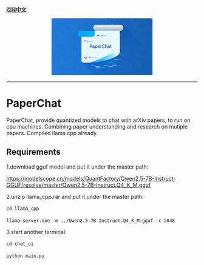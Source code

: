 [**🇨🇳中文**](https://github.com/elenalulu/PaperChat/blob/master/README_CN.md)


<div align="center">
  <a href="https://github.com/elenalulu/PaperChat">
    <img src="https://github.com/elenalulu/PaperChat/blob/master/logo.png" height="150" alt="Logo">
  </a>
</div>

-----------------

# PaperChat
PaperChat, provide quantized models to chat wtih arXiv papers, to run on cpu machines. Combining paper understanding and research on mutiple papers. Compiled llama.cpp already. 



## Requirements

1.download gguf model and put it under the master path: 

https://modelscope.cn/models/QuantFactory/Qwen2.5-7B-Instruct-GGUF/resolve/master/Qwen2.5-7B-Instruct.Q4_K_M.gguf


2.unzip llama_cpp.rar and put it under the master path:

```shell
cd llama_cpp

llama-server.exe -m ../Qwen2.5-7B-Instruct.Q4_K_M.gguf -c 2048
```


3.start another terminal:

```shell
cd chat_ui

python main.py
```